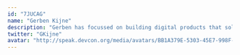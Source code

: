 ```yaml
---
id: "7JUCAG"
name: "Gerben Kijne"
description: "Gerben has focussed on building digital products that solve global problems for over a decade. From designing games that reward players for saving energy to building web applications that support entrepreneurs with their administration, he currently serves as the blockchain lead for Giga at UNICEF."
twitter: "GKijne"
avatar: "http://speak.devcon.org/media/avatars/BB1A379E-5303-45E7-998F-29B38A8E2861_q0gawy0.jpeg"
---
```

